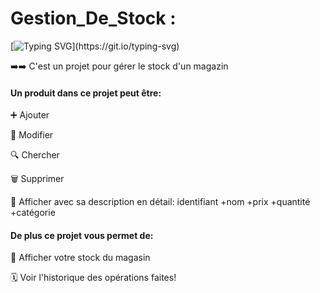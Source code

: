 # Gestion_De_Stock :

[![Typing SVG](https://readme-typing-svg.herokuapp.com?font=Fira+Code&weight=700&size=27&pause=1000&color=FF7A19&background=FCFFCC00&width=600&height=60&lines=Hello+%26+Welcome!;This+is+a+Stock+Managing+Project.)](https://git.io/typing-svg)

:arrow_right::arrow_right: C'est un projet pour gérer le stock d'un magazin 


#### Un produit dans ce projet peut être:

:heavy_plus_sign: Ajouter

:arrows_counterclockwise: Modifier

:mag: Chercher

:wastebasket: Supprimer

:bookmark_tabs: Afficher avec sa description en détail: identifiant +nom +prix +quantité +catégorie


#### De plus ce projet vous permet de:

:receipt: Afficher votre stock du magasin
 
:spiral_calendar: Voir l'historique des opérations faites!
